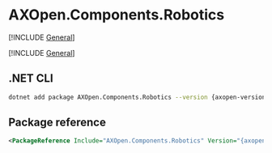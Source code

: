 # AXOpen.Components.Robotics

[!INCLUDE [General](../../docs/README.md)]

[!INCLUDE [General](../../../../docfx/articles/notes/NUGET_PACAKGE_GENERAL.md)]


## .NET CLI

~~~bash
dotnet add package AXOpen.Components.Robotics --version {axopen-version}
~~~

## Package reference

~~~xml
<PackageReference Include="AXOpen.Components.Robotics" Version="{axopen-version}" />
~~~

<!-- TODO: Additional information about partial extensions -->
